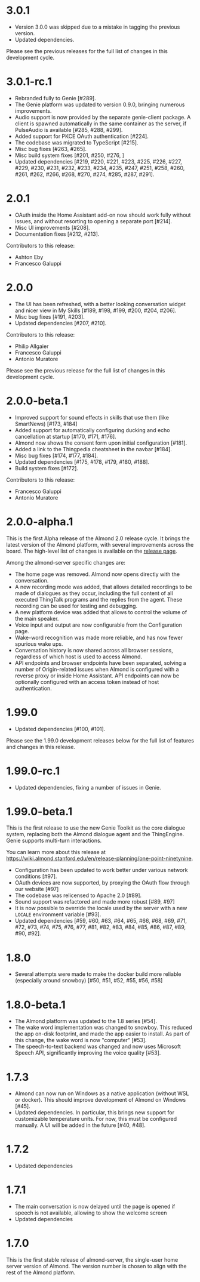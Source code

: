3.0.1
=====

* Version 3.0.0 was skipped due to a mistake in tagging the previous version.
* Updated dependencies.

Please see the previous releases for the full list of changes in this
development cycle.

3.0.1-rc.1
==========

* Rebranded fully to Genie [#289].
* The Genie platform was updated to version 0.9.0, bringing numerous improvements.
* Audio support is now provided by the separate genie-client package. A client
  is spawned automatically in the same container as the server, if PulseAudio is
  available [#285, #288, #299].
* Added support for PKCE OAuth authentication [#224].
* The codebase was migrated to TypeScript [#215].
* Misc bug fixes [#263, #265].
* Misc build system fixes [#201, #250, #276, ]
* Updated dependencies [#219, #220, #221, #223, #225, #226, #227, #229, #230, #231,
  #232, #233, #234, #235, #247, #251, #258, #260, #261, #262, #266, #268, #270,
  #274, #285, #287, #291].

2.0.1
=====

* OAuth inside the Home Assistant add-on now should work fully without issues,
  and without resorting to opening a separate port [#214].
* Misc UI improvements [#208].
* Documentation fixes [#212, #213].

Contributors to this release:
- Ashton Eby
- Francesco Galuppi

2.0.0
=====

* The UI has been refreshed, with a better looking conversation widget
  and nicer view in My Skills [#189, #198, #199, #200, #204, #206].
* Misc bug fixes [#191, #203].
* Updated dependencies [#207, #210].

Contributors to this release:
- Philip Allgaier
- Francesco Galuppi
- Antonio Muratore

Please see the previous release for the full list of changes in this
development cycle.

2.0.0-beta.1
============

* Improved support for sound effects in skills that use them (like SmartNews)
  [#173, #184]
* Added support for automatically configuring ducking and echo cancellation
  at startup [#170, #171, #176].
* Almond now shows the consent form upon initial configuration [#181].
* Added a link to the Thingpedia cheatsheet in the navbar [#184].
* Misc bug fixes [#174, #177, #184].
* Updated dependencies [#175, #178, #179, #180, #188].
* Build system fixes [#172].

Contributors to this release:
- Francesco Galuppi
- Antonio Muratore

2.0.0-alpha.1
=============

This is the first Alpha release of the Almond 2.0 release cycle. It brings
the latest version of the Almond platform, with several improvements across
the board. The high-level list of changes is available on the
[release page](https://wiki.almond.stanford.edu/en/release-planning/two-point-oh).

Among the almond-server specific changes are:

* The home page was removed. Almond now opens directly with the conversation.
* A new recording mode was added, that allows detailed recordings to be made
  of dialogues as they occur, including the full content of all executed ThingTalk
  programs and the replies from the agent. These recording can be used for
  testing and debugging.
* A new platform device was added that allows to control the volume of the main
  speaker.
* Voice input and output are now configurable from the Configuration page.
* Wake-word recognition was made more reliable, and has now fewer spurious wake ups.
* Conversation history is now shared across all browser sessions, regardless of
  which host is used to access Almond.
* API endpoints and browser endpoints have been separated, solving a number of
  Origin-related issues when Almond is configured with a reverse proxy or inside
  Home Assistant. API endpoints can now be optionally configured with an access
  token instead of host authentication.

1.99.0
======

* Updated dependencies [#100, #101].

Please see the 1.99.0 development releases below for the full list of features
and changes in this release.

1.99.0-rc.1
===========

* Updated dependencies, fixing a number of issues in Genie.

1.99.0-beta.1
=============

This is the first release to use the new Genie Toolkit as the core dialogue
system, replacing both the Almond dialogue agent and the ThingEngine. Genie
supports multi-turn interactions.

You can learn more about this release at
<https://wiki.almond.stanford.edu/en/release-planning/one-point-ninetynine>.

* Configuration has been updated to work better under various network
  conditions [#97].
* OAuth devices are now supported, by proxying the OAuth flow through our
  website [#97]
* The codebase was relicensed to Apache 2.0 [#89].
* Sound support was refactored and made more robust [#89, #97]
* It is now possible to override the locale used by the server with a new
  `LOCALE` environment variable [#93].
* Updated dependencies [#59, #60, #63, #64, #65, #66, #68, #69, #71, #72, #73,
  #74, #75, #76, #77, #81, #82, #83, #84, #85, #86, #87, #89, #90, #92].

1.8.0
=====

* Several attempts were made to make the docker build more reliable
  (especially around snowboy) [#50, #51, #52, #55, #56, #58]

1.8.0-beta.1
============

* The Almond platform was updated to the 1.8 series [#54].
* The wake word implementation was changed to snowboy. This reduced the app
  on-disk footprint, and made the app easier to install. As part of this
  change, the wake word is now "computer" [#53].
* The speech-to-text backend was changed and now uses Microsoft Speech API,
  significantly improving the voice quality [#53].

1.7.3
=====

* Almond can now run on Windows as a native application (without
  WSL or docker). This should improve development of Almond on Windows [#45].
* Updated dependencies. In particular, this brings new support for
  customizable temperature units. For now, this must be configured
  manually. A UI will be added in the future [#40, #48].

1.7.2
=====

* Updated dependencies

1.7.1
=====

* The main conversation is now delayed until the page is opened
  if speech is not available, allowing to show the welcome screen
* Updated dependencies

1.7.0
=====

This is the first stable release of almond-server, the single-user
home server version of Almond. The version number is chosen to align
with the rest of the Almond platform.
